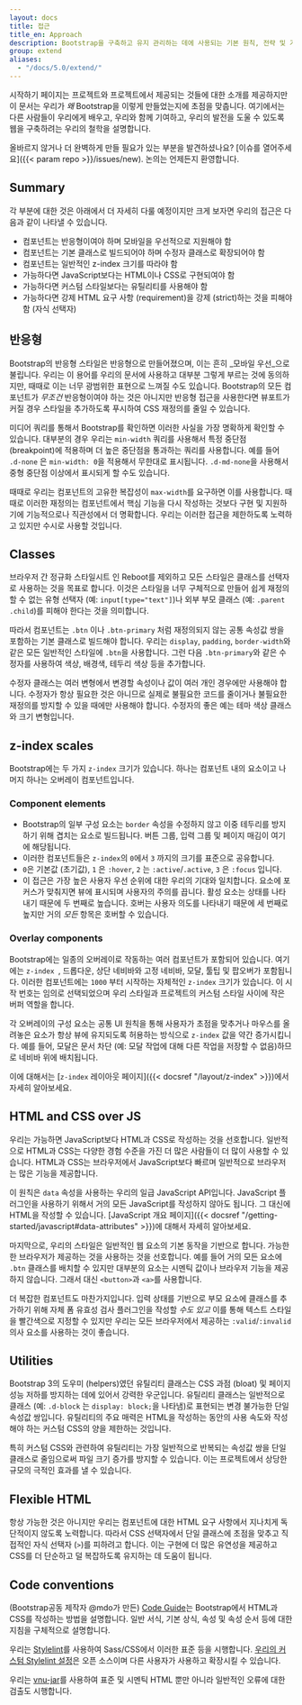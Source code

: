 ```yaml
---
layout: docs
title: 접근
title_en: Approach
description: Bootstrap을 구축하고 유지 관리하는 데에 사용되는 기본 원칙, 전략 및 기술에 대해 알아본 다음 직접 사용자 지정하고 확장해보세요.
group: extend
aliases:
  - "/docs/5.0/extend/"
---
```


시작하기 페이지는 프로젝트와 프로젝트에서 제공되는 것들에 대한 소개를 제공하지만 이 문서는 우리가 _왜_ Bootstrap을 이렇게 만들었는지에 초점을 맞춥니다. 여기에서는 다른 사람들이 우리에게 배우고, 우리와 함께 기여하고, 우리의 발전을 도울 수 있도록 웹을 구축하려는 우리의 철학을 설명합니다.

올바르지 않거나 더 완벽하게 만들 필요가 있는 부분을 발견하셨나요? [이슈를 열어주세요]({{< param repo >}}/issues/new). 논의는 언제든지 환영합니다.

## Summary

각 부분에 대한 것은 아래에서 더 자세히 다룰 예정이지만 크게 보자면 우리의 접근은 다음과 같이 나타낼 수 있습니다.

- 컴포넌트는 반응형이여야 하며 모바일을 우선적으로 지원해야 함
- 컴포넌트는 기본 클래스로 빌드되어야 하며 수정자 클래스로 확장되어야 함
- 컴포넌트는 일반적인 z-index 크기를 따라야 함
- 가능하다면 JavaScript보다는 HTML이나 CSS로 구현되여야 함
- 가능하다면 커스텀 스타일보다는 유틸리티를 사용해야 함
- 가능하다면 강제 HTML 요구 사항 (requirement)을 강제 (strict)하는 것을 피해야 함 (자식 선택자)

## 반응형

Bootstrap의 반응형 스타일은 반응형으로 만들어졌으며, 이는 흔히 _모바일 우선_으로 불립니다. 우리는 이 용어를 우리의 문서에 사용하고 대부분 그렇게 부르는 것에 동의하지만, 때때로 이는 너무 광범위한 표현으로 느껴질 수도 있습니다. Bootstrap의 모든 컴포넌트가 _무조건_ 반응형이여야 하는 것은 아니지만 반응형 접근을 사용한다면 뷰포트가 커질 경우 스타일을 추가하도록 푸시하여 CSS 재정의를 줄일 수 있습니다.

미디어 쿼리를 통해서 Bootstrap를 확인하면 이러한 사실을 가장 명확하게 확인할 수 있습니다. 대부분의 경우 우리는 `min-width` 쿼리를 사용해서 특정 중단점 (breakpoint)에 적용하며 더 높은 중단점을 통과하는 쿼리를 사용합니다. 예를 들어 `.d-none` 은 `min-width: 0`을 적용해서 무한대로 표시됩니다. `.d-md-none`을 사용해서 중형 중단점 이상에서 표시되게 할 수도 있습니다.

때때로 우리는 컴포넌트의 고유한 복잡성이 `max-width`를 요구하면 이를 사용합니다. 때때로 이러한 재정의는 컴포넌트에서 핵심 기능을 다시 작성하는 것보다 구현 및 지원하기에 기능적으로나 직관성에서 더 명확합니다. 우리는 이러한 접근을 제한하도록 노력하고 있지만 수시로 사용할 것입니다.

## Classes

브라우저 간 정규화 스타일시트 인 Reboot를 제외하고 모든 스타일은 클래스를 선택자로 사용하는 것을 목표로 합니다. 이것은 스타일을 너무 구체적으로 만들어 쉽게 재정의할 수 없는 유형 선택자 (예: `input[type="text"]`)나 외부 부모 클래스 (예: `.parent .child`)를 피해야 한다는 것을 의미합니다.

따라서 컴포넌트는 `.btn` 이나 `.btn-primary` 처럼 재정의되지 않는 공통 속성값 쌍을 포함하는 기본 클래스로 빌드해야 합니다. 우리는 `display`, `padding`, `border-width`와 같은 모든 일반적인 스타일에 `.btn`을 사용합니다. 그런 다음 `.btn-primary`와 같은 수정자를 사용하여 색상, 배경색, 테두리 색상 등을 추가합니다.

수정자 클래스는 여러 변형에서 변경할 속성이나 값이 여러 개인 경우에만 사용해야 합니다. 수정자가 항상 필요한 것은 아니므로 실제로 불필요한 코드를 줄이거나 불필요한 재정의를 방지할 수 있을 때에만 사용해야 합니다. 수정자의 좋은 예는 테마 색상 클래스와 크기 변형입니다.

## z-index scales

Bootstrap에는 두 가지 `z-index` 크기가 있습니다. 하나는 컴포넌트 내의 요소이고 나머지 하나는 오버레이 컴포넌트입니다.

### Component elements

- Bootstrap의 일부 구성 요소는 `border` 속성을 수정하지 않고 이중 테두리를 방지하기 위해 겹치는 요소로 빌드됩니다. 버튼 그룹, 입력 그룹 및 페이지 매김이 여기에 해당됩니다.
- 이러한 컴포넌트들은  `z-index`의  `0`에서 `3` 까지의 크기를 표준으로 공유합니다.
- `0`은 기본값 (초기값), `1` 은 `:hover`, `2` 는 `:active`/`.active`, `3` 은 `:focus` 입니다.
- 이 접근은 가장 높은 사용자 우선 순위에 대한 우리의 기대와 일치합니다. 요소에 포커스가 맞춰지면 뷰에 표시되며 사용자의 주의를 끕니다. 활성 요소는 상태를 나타내기 때문에 두 번째로 높습니다. 호버는 사용자 의도를 나타내기 때문에 세 번째로 높지만 거의 _모든_ 항목은 호버할 수 있습니다.

### Overlay components

Bootstrap에는 일종의 오버레이로 작동하는 여러 컴포넌트가 포함되어 있습니다. 여기에는 `z-index `, 드롭다운, 상단 네비바와 고정 네비바, 모달, 툴팁 및 팝오버가 포함됩니다. 이러한 컴포넌트에는 `1000` 부터 시작하는 자체적인 `z-index` 크기가 있습니다. 이 시작 번호는 임의로 선택되었으며 우리 스타일과 프로젝트의 커스텀 스타일 사이에 작은 버퍼 역할을 합니다.

각 오버레이의 구성 요소는 공통 UI 원칙을 통해 사용자가 초점을 맞추거나 마우스를 올려놓은 요소가 항상 뷰에 유지되도록 허용하는 방식으로 `z-index` 값을 약간 증가시킵니다. 예를 들어, 모달은 문서 차단 (예: 모달 작업에 대해 다른 작업을 저장할 수 없음)하므로 네비바 위에 배치됩니다.

이에 대해서는 [`z-index` 레이아웃 페이지]({{< docsref "/layout/z-index" >}})에서 자세히 알아보세요.

## HTML and CSS over JS

우리는 가능하면 JavaScript보다 HTML과 CSS로 작성하는 것을 선호합니다. 일반적으로 HTML과 CSS는 다양한 경험 수준을 가진 더 많은 사람들이 더 많이 사용할 수 있습니다. HTML과 CSS는 브라우저에서 JavaScript보다 빠르며 일반적으로 브라우저는 많은 기능을 제공합니다.

이 원칙은 `data` 속성을 사용하는 우리의 일급 JavaScript API입니다. JavaScript 플러그인을 사용하기 위해서 거의 모든 JavaScript를 작성하지 않아도 됩니다. 그 대신에 HTML을 작성할 수 있습니다. [JavaScript 개요 페이지]({{< docsref "/getting-started/javascript#data-attributes" >}})에 대해서 자세히 알아보세요.

마지막으로, 우리의 스타일은 일반적인 웹 요소의 기본 동작을 기반으로 합니다. 가능한 한 브라우저가 제공하는 것을 사용하는 것을 선호합니다. 예를 들어 거의 모든 요소에 `.btn` 클래스를 배치할 수 있지만 대부분의 요소는 시멘틱 값이나 브라우저 기능을 제공하지 않습니다. 그래서 대신 `<button>`과 `<a>`를 사용합니다.

더 복잡한 컴포넌트도 마찬가지입니다. 입력 상태를 기반으로 부모 요소에 클래스를 추가하기 위해 자체 폼 유효성 검사 플러그인을 작성할 *수도 있고* 이를 통해 텍스트 스타일을 빨간색으로 지정할 수 있지만 우리는 모든 브라우저에서 제공하는 `:valid`/`:invalid`의사 요소를 사용하는 것이 좋습니다.

## Utilities

Bootstrap 3의 도우미 (helpers)였던 유틸리티 클래스는 CSS 과점 (bloat) 및 페이지 성능 저하를 방지하는 데에 있어서 강력한 우군입니다. 유틸리티 클래스는 일반적으로 클래스 (예: `.d-block` 는 `display: block;`을 나타냄)로 표현되는 변경 불가능한 단일 속성값 쌍입니다. 유틸리티의 주요 매력은 HTML을 작성하는 동안의 사용 속도와 작성해야 하는 커스텀 CSS의 양을 제한하는 것입니다.

특히 커스텀 CSS와 관련하여 유틸리티는 가장 일반적으로 반복되는 속성값 쌍을 단일 클래스로 줄임으로써 파일 크기 증가를 방지할 수 있습니다. 이는 프로젝트에서 상당한 규모의 극적인 효과를 낼 수 있습니다.

## Flexible HTML

항상 가능한 것은 아니지만 우리는 컴포넌트에 대한 HTML 요구 사항에서 지나치게 독단적이지 않도록 노력합니다. 따라서 CSS 선택자에서 단일 클래스에 초점을 맞추고 직접적인 자식 선택자 (`>`)를 피하려고 합니다. 이는 구현에 더 많은 유연성을 제공하고 CSS를 더 단순하고 덜 복잡하도록 유지하는 데 도움이 됩니다.

## Code conventions

 (Bootstrap공동 제작자 @mdo가 만든) [Code Guide](https://codeguide.co/)는 Bootstrap에서 HTML과 CSS를 작성하는 방법을 설명합니다. 일반 서식, 기본 상식, 속성 및 속성 순서 등에 대한 지침을 구체적으로 설명합니다.

우리는 [Stylelint](https://stylelint.io/)를 사용하여 Sass/CSS에서 이러한 표준 등을 시행합니다. [우리의 커스텀 Stylelint 설정](https://github.com/twbs/stylelint-config-twbs-bootstrap)은 오픈 소스이며 다른 사용자가 사용하고 확장시킬 수 있습니다.

우리는 [vnu-jar](https://www.npmjs.com/package/vnu-jar)를 사용하여 표준 및 시멘틱 HTML 뿐만 아니라 일반적인 오류에 대한 검출도 시행합니다.
